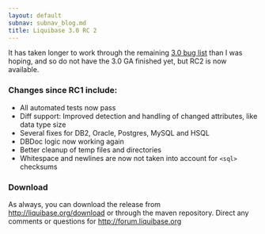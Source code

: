 ```yaml
---
layout: default
subnav: subnav_blog.md
title: Liquibase 3.0 RC 2
---
```



It has taken longer to work through the remaining <a href="https://liquibase.jira.com/browse/CORE-902?jql=project%20%3D%20CORE%20AND%20fixVersion%20%3D%20%223.0.0%22%20AND%20resolution%20%3D%20Unresolved%20ORDER%20BY%20due%20ASC%2C%20priority%20DESC%2C%20created%20ASC">3.0 bug list</a> than I was hoping, and so do not have the 3.0 GA finished yet, but RC2 is now available.


### Changes since RC1 include:


- All automated tests now pass
- Diff support: Improved detection and handling of changed attributes, like data type size
- Several fixes for DB2, Oracle, Postgres, MySQL and HSQL
- DBDoc logic now working again
- Better cleanup of temp files and directories
- Whitespace and newlines are now not taken into account for `<sql>` checksums



### Download



As always, you can download the release from <a href="http://liquibase.org/download">http://liquibase.org/download</a> or through the maven repository. Direct any comments or questions for <a href="http://forum.liquibase.org/">http://forum.liquibase.org</a>
